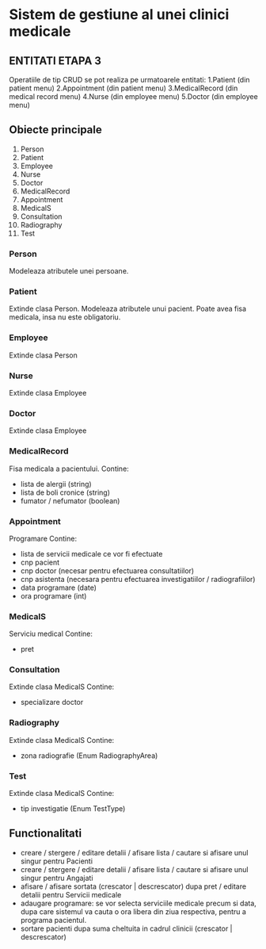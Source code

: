 # Sistem de gestiune al unei clinici medicale

## ENTITATI ETAPA 3
Operatiile de tip CRUD se pot realiza pe urmatoarele entitati:
1.Patient (din patient menu)
2.Appointment (din patient menu)
3.MedicalRecord (din medical record menu)
4.Nurse (din employee menu)
5.Doctor (din employee menu)

## Obiecte principale

1. Person
2. Patient
3. Employee
4. Nurse
5. Doctor
6. MedicalRecord
7. Appointment
8. MedicalS
9. Consultation
10. Radiography
11. Test

### Person
Modeleaza atributele unei persoane.

### Patient
Extinde clasa Person.
Modeleaza atributele unui pacient.
Poate avea fisa medicala, insa nu este obligatoriu.

### Employee
Extinde clasa Person

### Nurse
Extinde clasa Employee

### Doctor
Extinde clasa Employee

### MedicalRecord
Fisa medicala a pacientului.
Contine:
- lista de alergii (string)
- lista de boli cronice (string)
- fumator / nefumator (boolean)

### Appointment
Programare
Contine:
- lista de servicii medicale ce vor fi efectuate
- cnp pacient
- cnp doctor (necesar pentru efectuarea consultatiilor)
- cnp asistenta (necesara pentru efectuarea investigatiilor / radiografiilor)
- data programare (date)
- ora programare (int)

### MedicalS
Serviciu medical
Contine:
- pret

### Consultation
Extinde clasa MedicalS
Contine:
- specializare doctor

### Radiography
Extinde clasa MedicalS
Contine:
- zona radiografie (Enum RadiographyArea)

### Test
Extinde clasa MedicalS
Contine:
- tip investigatie (Enum TestType)

## Functionalitati
- creare / stergere / editare detalii / afisare lista / cautare si afisare unul singur pentru Pacienti
- creare / stergere / editare detalii / afisare lista / cautare si afisare unul singur pentru Angajati
- afisare / afisare sortata (crescator | descrescator) dupa pret / editare detalii pentru Servicii medicale
- adaugare programare:
  se vor selecta serviciile medicale precum si data, dupa care sistemul va cauta o ora libera din ziua respectiva,
   pentru a programa pacientul.
- sortare pacienti dupa suma cheltuita in cadrul clinicii (crescator | descrescator)
